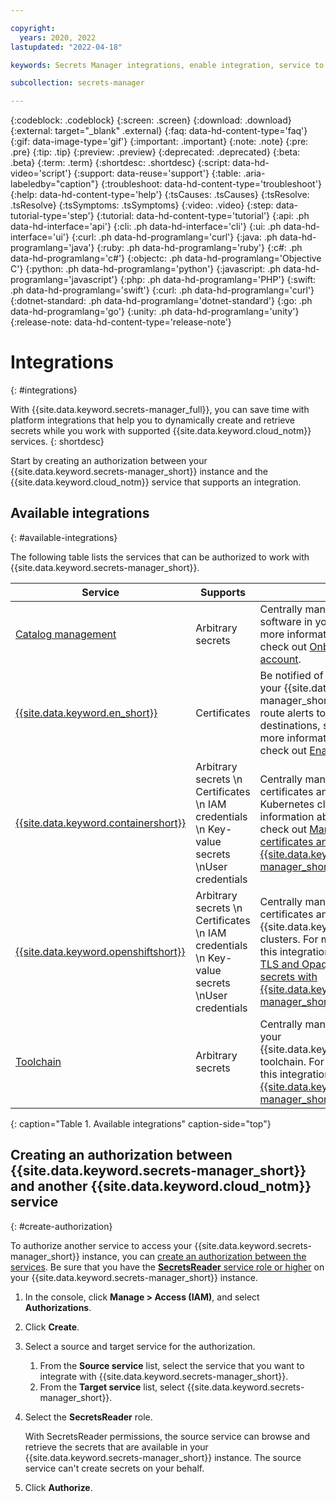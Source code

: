 ```yaml
---

copyright:
  years: 2020, 2022
lastupdated: "2022-04-18"

keywords: Secrets Manager integrations, enable integration, service to service, grant access between services

subcollection: secrets-manager

---
```


{:codeblock: .codeblock}
{:screen: .screen}
{:download: .download}
{:external: target="_blank" .external}
{:faq: data-hd-content-type='faq'}
{:gif: data-image-type='gif'}
{:important: .important}
{:note: .note}
{:pre: .pre}
{:tip: .tip}
{:preview: .preview}
{:deprecated: .deprecated}
{:beta: .beta}
{:term: .term}
{:shortdesc: .shortdesc}
{:script: data-hd-video='script'}
{:support: data-reuse='support'}
{:table: .aria-labeledby="caption"}
{:troubleshoot: data-hd-content-type='troubleshoot'}
{:help: data-hd-content-type='help'}
{:tsCauses: .tsCauses}
{:tsResolve: .tsResolve}
{:tsSymptoms: .tsSymptoms}
{:video: .video}
{:step: data-tutorial-type='step'}
{:tutorial: data-hd-content-type='tutorial'}
{:api: .ph data-hd-interface='api'}
{:cli: .ph data-hd-interface='cli'}
{:ui: .ph data-hd-interface='ui'}
{:curl: .ph data-hd-programlang='curl'}
{:java: .ph data-hd-programlang='java'}
{:ruby: .ph data-hd-programlang='ruby'}
{:c#: .ph data-hd-programlang='c#'}
{:objectc: .ph data-hd-programlang='Objective C'}
{:python: .ph data-hd-programlang='python'}
{:javascript: .ph data-hd-programlang='javascript'}
{:php: .ph data-hd-programlang='PHP'}
{:swift: .ph data-hd-programlang='swift'}
{:curl: .ph data-hd-programlang='curl'}
{:dotnet-standard: .ph data-hd-programlang='dotnet-standard'}
{:go: .ph data-hd-programlang='go'}
{:unity: .ph data-hd-programlang='unity'}
{:release-note: data-hd-content-type='release-note'}

# Integrations
{: #integrations}

With {{site.data.keyword.secrets-manager_full}}, you can save time with platform integrations that help you to dynamically create and retrieve secrets while you work with supported {{site.data.keyword.cloud_notm}} services.
{: shortdesc}

Start by creating an authorization between your {{site.data.keyword.secrets-manager_short}} instance and the {{site.data.keyword.cloud_notm}} service that supports an integration.

## Available integrations
{: #available-integrations}

The following table lists the services that can be authorized to work with {{site.data.keyword.secrets-manager_short}}.

| Service | Supports | Description |
| ------------------ | ----------- | ----------- |
| [Catalog management](/docs/account?topic=account-create-private-catalog) | Arbitrary secrets | Centrally manage the credentials for software in your private catalogs. For more information about this integration, check out [Onboarding software to your account](/docs/account?topic=account-create-private-catalog).
| [{{site.data.keyword.en_short}}](/docs/event-notifications) | Certificates | Be notified of events that take place in your {{site.data.keyword.secrets-manager_short}} service instance, and route alerts to your preferred destinations, such as email or SMS. For more information about this integration, check out [Enabling event notifications](/docs/secrets-manager?topic=secrets-manager-event-notifications).  |
| [{{site.data.keyword.containershort}}](/docs/containers) | Arbitrary secrets  \n Certificates  \n IAM credentials  \n Key-value secrets  \nUser credentials | Centrally manage Ingress subdomain certificates and other secrets for your Kubernetes clusters. For more information about this integration, check out [Managing TLS and Opaque certificates and secrets with {{site.data.keyword.secrets-manager_short}}](/docs/containers?topic=containers-ingress-types#manage_certs_secrets_mgr). |
| [{{site.data.keyword.openshiftshort}}](/docs/openshift) | Arbitrary secrets  \n Certificates  \n IAM credentials  \n Key-value secrets  \nUser credentials | Centrally manage Ingress subdomain certificates and other secrets for your {{site.data.keyword.openshiftshort}} clusters. For more information about this integration, check out [Managing TLS and Opaque certificates and secrets with {{site.data.keyword.secrets-manager_short}}](/docs/openshift?topic=openshift-ingress-roks4#manage_certs_secrets_mgr). |
| [Toolchain](/docs/ContinuousDelivery?topic=ContinuousDelivery-secretsmanager) | Arbitrary secrets | Centrally manage the credentials for your {{site.data.keyword.contdelivery_short}} toolchain. For more information about this integration, check out [Configuring {{site.data.keyword.secrets-manager_short}}](/docs/ContinuousDelivery?topic=ContinuousDelivery-secretsmanager).  |
{: caption="Table 1. Available integrations" caption-side="top"}

## Creating an authorization between {{site.data.keyword.secrets-manager_short}} and another {{site.data.keyword.cloud_notm}} service
{: #create-authorization}

To authorize another service to access your {{site.data.keyword.secrets-manager_short}} instance, you can [create an authorization between the services](/docs/account?topic=account-serviceauth). Be sure that you have the [**SecretsReader** service role or higher](/docs/secrets-manager?topic=secrets-manager-iam) on your {{site.data.keyword.secrets-manager_short}} instance.

1. In the console, click **Manage > Access (IAM)**, and select **Authorizations**.
2. Click **Create**.
3. Select a source and target service for the authorization.

    1. From the **Source service** list, select the service that you want to integrate with {{site.data.keyword.secrets-manager_short}}.
    2. From the **Target service** list, select {{site.data.keyword.secrets-manager_short}}.
4. Select the **SecretsReader** role.

    With SecretsReader permissions, the source service can browse and retrieve the secrets that are available in your {{site.data.keyword.secrets-manager_short}} instance. The source service can't create secrets on your behalf.
5. Click **Authorize**.



